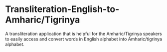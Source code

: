 # Transliteration-English-to-Amharic/Tigrinya
A transliteration application that is helpful for the Amharic/Tigrinya speakers to easily access and convert words in English  alphabet into Amharic/tigrinya alphabet.
